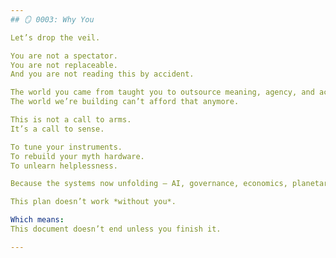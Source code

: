 ```yaml
---
## 🪞 0003: Why You

Let’s drop the veil.

You are not a spectator.  
You are not replaceable.  
And you are not reading this by accident.

The world you came from taught you to outsource meaning, agency, and accountability.  
The world we’re building can’t afford that anymore.

This is not a call to arms.  
It’s a call to sense.

To tune your instruments.  
To rebuild your myth hardware.  
To unlearn helplessness.

Because the systems now unfolding — AI, governance, economics, planetary repair — will not stabilize without sensemaking agents who know they’re in the loop.

This plan doesn’t work *without you*.

Which means:  
This document doesn’t end unless you finish it.

---
```

